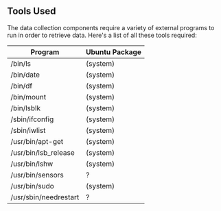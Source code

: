 ## Tools Used

The data collection components require a variety of external programs to run in order to retrieve data. Here's a list of all these tools required:

| Program					| Ubuntu Package	|
| ------------------------- | ----------------- |
| /bin/ls					| (system)			|
| /bin/date					| (system)			|
| /bin/df					| (system)			|
| /bin/mount				| (system)			|
| /bin/lsblk				| (system)			|
| /sbin/ifconfig			| (system)			|
| /sbin/iwlist				| (system)			|
| /usr/bin/apt-get			| (system)			|
| /usr/bin/lsb_release		| (system)			|
| /usr/bin/lshw				| (system)			|
| /usr/bin/sensors			| ?					|
| /usr/bin/sudo				| (system)			|
| /usr/sbin/needrestart		| ?					|









